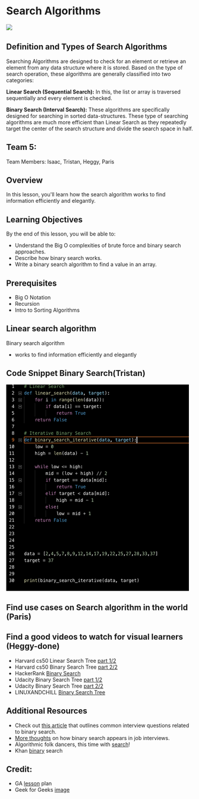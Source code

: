 # Search Algorithms
![](https://cdn.glitch.com/cb093bfd-142f-45b3-bdb4-52ff49e0a1c2%2FScreen%20Shot%202019-04-01%20at%203.24.22%20PM.png?1554157749846)

## Definition and Types of Search Algorithms

Searching Algorithms are designed to check for an element or retrieve an element from any data structure where it is stored. Based on the type of search operation, these algorithms are generally classified into two categories:

**Linear Search (Sequential Search):** In this, the list or array is traversed sequentially and every element is checked.

**Binary Search (Interval Search):** These algorithms are specifically designed for searching in sorted data-structures. These type of searching algorithms are much more efficient than Linear Search as they repeatedly target the center of the search structure and divide the search space in half.

## Team 5:
Team Members:  Isaac, Tristan, Heggy, Paris

## Overview
In this lesson, you'll learn how the search algorithm works to find information efficiently and elegantly.

## Learning Objectives
By the end of this lesson, you will be able to:
- Understand the Big O complexities of brute force and binary search approaches.
- Describe how binary search works.
- Write a binary search algorithm to find a value in an array.

## Prerequisites
* Big O Notation
* Recursion
* Intro to Sorting Algorithms

Linear search algorithm
  - 
Binary search algorithm 
  - works to find information efficiently and elegantly

## Code Snippet Binary Search(Tristan)
  
![alt text](./code.png)
## Find use cases on Search algorithm in the world (Paris)

## Find a good videos to watch for visual learners (Heggy-done)
  - Harvard cs50 Linear Search Tree [part 1/2](https://youtu.be/TwsgCHYmbbA)
  - Harvard cs50 Binary Search Tree [part 2/2](https://youtu.be/T98PIp4omUA)
  - HackerRank [Binary Search](https://www.youtube.com/watch?v=P3YID7liBug)
  - Udacity Binary Search Tree [part 1/2](https://youtu.be/0VN5iwEyq4c)
  - Udacity Binary Search Tree [part 2/2](https://youtu.be/7WbRB7dSyvc)
  - LINUXANDCHILL [Binary Search Tree](https://youtu.be/92e5Ih4Chbk)

## Additional Resources
- Check out [this article](https://medium.com/@codingfreak/binary-search-practice-problems-4c856cd9f26c) that outlines common interview questions related to binary search.
- [More thoughts](http://blog.gainlo.co/index.php/2017/01/12/rotated-array-binary-search/) on how binary search appears in job interviews.
- Algorithmic folk dancers, this time with [search](https://www.youtube.com/watch?v=iP897Z5Nerk)!
- Khan [binary](https://www.khanacademy.org/computing/computer-science/algorithms#binary-search) search 

## Credit:
- GA [lesson](https://git.generalassemb.ly/software-engineering-immersive/SEI-Course-Materials/tree/master/6_computer-science-materials/algorithms/search-algorithms) plan 
- Geek for Geeks [image](https://www.geeksforgeeks.org/searching-algorithms/)



